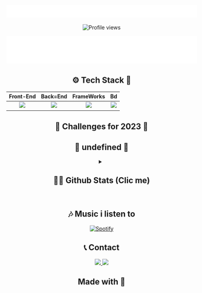 <div align="center">
    <img src="title.svg" width="1000">
</div>
<div align="center">

  ![Profile views](https://gpvc.arturio.dev/RouterUIZ007)

</div>
<div align="center">
    <img src="description.svg" width="1000">
</div>

<div align="center">

  ## ⚙ Tech Stack 📌

</div>

<div align="center">

  | **Front-End** | **Back=End** |**FrameWorks** | **Bd** |
  | :---:| :---: | :---: | :---: |
  | <img src="https://skillicons.dev/icons?i=html,css,alpinejs,git"/> | <img src="https://skillicons.dev/icons?i=php&theme=light"/> | <img src="https://skillicons.dev/icons?i=laravel,tailwind,bootstrap"/> | <img src="https://skillicons.dev/icons?i=mysql,postgresql"/> |


</div>

<div align="center">

  ## 🚀 Challenges for 2023 🎯

</div>

<div align="center">

  ## 🤔 undefined 💭
</div>


<details align="center">
  <summary> 
  
  ## 👀📖 Github Stats (Clic me)
  
  </summary>
  
  ![RouterUIZ007's GitHub stats](https://github-readme-stats.vercel.app/api?username=RouterUIZ007&show_icons=true&theme=tokyonight)
  <!-- dark,tokyonight,synthwave -->
  ![Top Langs](https://github-readme-stats.vercel.app/api/top-langs/?username=RouterUIZ007&layout=compact&show_icons=true&theme=tokyonight)
</details>
<br>
<div align="center">
  
  ## 🎶 Music i listen to

  [![Spotify](https://spotify-github-profile.vercel.app/api/view?uid=routeruiz&cover_image=true&theme=novatorem&show_offline=false&background_color=bc7bba&bar_color=ffffff&bar_color_cover=false)](https://open.spotify.com/user/routeruiz?si=5a59e1c9fefd419c)

  ## 📞 Contact

  <div>
    <a href="https://www.facebook.com/RouterUIZ007/">
        <img src="https://img.shields.io/badge/facebook-3b5998?style=for-the-badge&logo=facebook&logoColor=white">
    </a>
    <a href="https://www.linkedin.com/in/routeruiz007/">
        <img src="https://img.shields.io/badge/linkedin-0A66C2?style=for-the-badge&logo=linkedin&logoColor=white">
    </a>

  </div>
</div>
<div align="center"> 

  ## Made with 💖


</div>
